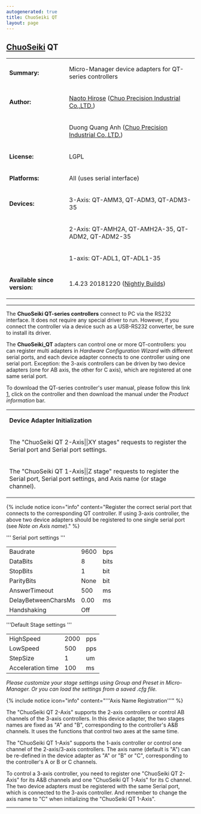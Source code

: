 ```yaml
---
autogenerated: true
title: ChuoSeiki QT
layout: page
---
```


## [ChuoSeiki](ChuoSeiki "wikilink") QT

<table>
<tr>
<td markdown="1">

**Summary:**

</td>
<td markdown="1">

Micro-Manager device adapters for QT-series controllers

</td>
</tr>
<tr>
<td markdown="1">

**Author:**

</td>
<td markdown="1">

[Naoto Hirose](https://micro-manager.org/wiki/User:Nowt75) ([Chuo
Precision Industrial Co.,LTD.](http://www.chuo.co.jp/english/))

</td>
</tr>
<tr>
<td markdown="1">
</td>
<td markdown="1">

Duong Quang Anh ([Chuo Precision Industrial
Co.,LTD.](http://www.chuo.co.jp/english/))

</td>
</tr>
<tr>
<td markdown="1">

**License:**

</td>
<td markdown="1">

LGPL

</td>
</tr>
<tr>
<td markdown="1">

**Platforms:**

</td>
<td markdown="1">

All (uses serial interface)

</td>
</tr>
<tr>
<td markdown="1">

**Devices:**

</td>
<td markdown="1">

3-Axis: QT-AMM3, QT-ADM3, QT-ADM3-35

</td>
</tr>
<tr>
<td markdown="1">
</td>
<td markdown="1">

2-Axis: QT-AMH2A, QT-AMH2A-35, QT-ADM2, QT-ADM2-35

</td>
</tr>
<tr>
<td markdown="1">
</td>
<td markdown="1">

1-axis: QT-ADL1, QT-ADL1-35

</td>
</tr>
<tr>
<td markdown="1">

**Available since version:**

</td>
<td markdown="1">

1.4.23 20181220 ([Nightly Builds](Nightly_Builds "wikilink"))

</td>
</tr>
</table>

------------------------------------------------------------------------

The <b>ChuoSeiki QT-series controllers</b> connect to PC via the RS232
interface. It does not require any special driver to run. However, if
you connect the controller via a device such as a USB-RS232 converter,
be sure to install its driver.

The <b>ChuoSeiki\_QT</b> adapters can control one or more
QT-controllers: you can register multi adapters in <em>Hardware
Configuration Wizard</em> with different serial ports, and each device
adapter connects to one controller using one serial port. Exception: the
3-axis controllers can be driven by two device adapters (one for AB
axis, the other for C axis), which are registered at one same serial
port.

To download the QT-series controller's user manual, please follow this
link [1](http://www.chuo.co.jp/english/contents/hp0063/list.php?CNo=63),
click on the controller and then download the manual under the
<i>Product information</i> bar.

<table>
<tr>
<td markdown="1">

**Device Adapter Initialization**

</td>
</tr>
<tr>
<td markdown="1">

The "ChuoSeiki QT 2-Axis\|\|XY stages" requests to register the Serial
port and Serial port settings.

</td>
</tr>
<tr>
<td markdown="1">

The "ChuoSeiki QT 1-Axis\|\|Z stage" requests to register the Serial
port, Serial port settings, and Axis name (or stage channel).

</td>
</tr>
</table>

{% include notice icon="info" content="Register the correct serial port that connects to the corresponding QT controller. If using 3-axis controller, the above two device adapters should be registered to one single serial port (see <i>Note on Axis name</i>)." %}

''' Serial port settings '''

|                     |      |      |
|---------------------|------|------|
| Baudrate            | 9600 | bps  |
| DataBits            | 8    | bits |
| StopBits            | 1    | bit  |
| ParityBits          | None | bit  |
| AnswerTimeout       | 500  | ms   |
| DelayBetweenCharsMs | 0.00 | ms   |
| Handshaking         | Off  |      |

'''Default Stage settings '''

|                   |      |     |
|-------------------|------|-----|
| HighSpeed         | 2000 | pps |
| LowSpeed          | 500  | pps |
| StepSize          | 1    | um  |
| Acceleration time | 100  | ms  |

<em>Please customize your stage settings using Group and Preset in
Micro-Manager. Or you can load the settings from a saved .cfg file.</em>

{% include notice icon="info" content="'''Axis Name Registration'''" %}

The "ChuoSeiki QT 2-Axis" supports the 2-axis controllers or control AB
channels of the 3-axis controllers. In this device adapter, the two
stages names are fixed as "A" and "B", corresponding to the controller's
A&B channels. It uses the functions that control two axes at the same
time.

The "ChuoSeiki QT 1-Axis" supports the 1-axis controller or control one
channel of the 2-axis/3-axis controllers. The axis name (default is "A")
can be re-defined in the device adapter as "A" or "B" or "C",
corresponding to the controller's A or B or C channels.

To control a 3-axis controller, you need to register one "ChuoSeiki QT
2-Axis" for its A&B channels and one "ChuoSeiki QT 1-Axis" for its C
channel. The two device adapters must be registered with the same Serial
port, which is connected to the 3-axis controller. And remember to
change the axis name to "C" when initializing the "ChuoSeiki QT 1-Axis".

------------------------------------------------------------------------

